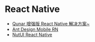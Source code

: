 # React Native
+ [Qunar 增强版 React Native 解决方案~](https://ued.qunar.com/qrn/index.html)
+ [Ant Design Mobile RN](https://rn.mobile.ant.design/index-cn)
+ [NutUI React Native](https://nutui.jd.com/react-native/#/zh-CN/guide/intro)
